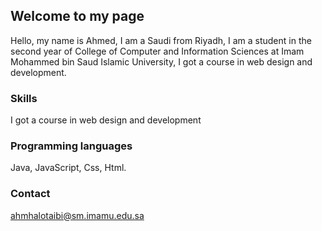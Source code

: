 ## Welcome to my page

   Hello, my name is Ahmed, I am a Saudi from Riyadh, I am a student in the second year of College of Computer and Information Sciences at Imam Mohammed bin Saud Islamic University, I got a course in web design and development.

### Skills

I got a course in web design and development

### Programming languages

Java,
JavaScript,
Css,
Html.

### Contact
[ahmhalotaibi@sm.imamu.edu.sa](ahmhalotaibi@sm.imamu.edu.sa)
